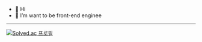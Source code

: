 - 👋 Hi
- 👀 I’m want to be front-end enginee


---


[![Solved.ac 프로필](http://mazassumnida.wtf/api/v2/generate_badge?boj=jaehyun180)](https://solved.ac/jaehyun180)
